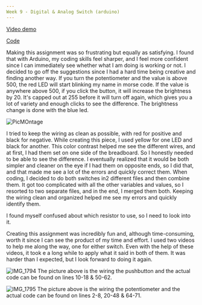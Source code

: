 ```yaml
---
Week 9 - Digital & Analog Switch (arduino)
---
```


[Video demo](https://youtu.be/Z4Zq916oZ88)


[Code](https://www.codepile.net/pile/yO7kDxOz)


Making this assignment was so frustrating but equally as satisfying. I found that with Arduino, my coding skills feel sharper, and I feel more confident since I can immediately see whether what I am doing is working or not. I decided to go off the suggestions since I had a hard time being creative and finding another way. If you turn the potentiometer and the value is above 500, the red LED will start blinking my name in morse code. If the value is anywhere above 500, if you click the button, it will increase the brightness by 20. It's capped out at 255 before it will turn off again, which gives you a lot of variety and enough clicks to see the difference. The brightness change is done with the blue led.

![PicMOntage](https://user-images.githubusercontent.com/98391104/161433480-7b37fdda-6360-4112-abc7-6bce2aa799ab.jpeg)

I tried to keep the wiring as clean as possible, with red for positive and black for negative. While creating this piece, I used yellow for one LED and black for another. This color contrast helped me see the different wires, and at first, I had them set on one side of the breadboard. So I honestly needed to be able to see the difference. I eventually realized that it would be both simpler and cleaner on the eye if I had them on opposite ends, so I did that, and that made me see a lot of the errors and quickly correct them. When coding, I decided to do both switches in2 different files and then combine them. It got too complicated with all the other variables and values, so I resorted to two separate files, and in the end, I merged them both. Keeping the wiring clean and organized helped me see my errors and quickly identify them.

I found myself confused about which resistor to use, so I need to look into it.

Creating this assignment was incredibly fun and, although time-consuming, worth it since I can see the product of my time and effort. I used two videos to help me along the way, one for either switch. Even with the help of these videos, it took e a long while to apply what it said in both of them. It was harder than I expected, but I look forward to doing it again. 

![IMG_1794](https://user-images.githubusercontent.com/98391104/161432810-ff5e5155-bede-4439-9341-358deece3b0e.jpg)
The picture above is the wiring the pushbutton and the actual code can be found on lines 10-18 & 50-62. 

![IMG_1795](https://user-images.githubusercontent.com/98391104/161432830-1cf0154d-8477-4e41-8da3-e90429002e9c.jpg)
The picture above is the wiring the potentiometer and the actual code can be found on lines 2-8, 20-48 & 64-71. 
